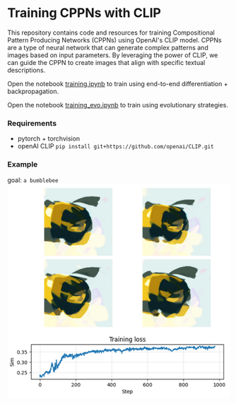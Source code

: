 # Training CPPNs with CLIP

This repository contains code and resources for training Compositional Pattern Producing Networks (CPPNs) using OpenAI's CLIP model. CPPNs are a type of neural network that can generate complex patterns and images based on input parameters. By leveraging the power of CLIP, we can guide the CPPN to create images that align with specific textual descriptions.

Open the notebook [training.ipynb](training.ipynb) to train using end-to-end differentiation + backpropagation.

Open the notebook [training_evo.ipynb](training_evo.ipynb) to train using evolutionary strategies.

### Requirements

- pytorch + torchvision
- openAI CLIP `pip install git+https://github.com/openai/CLIP.git`

### Example
goal: `a bumblebee`
![example](media/bumblebee.png)
